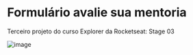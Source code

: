 # Formulário avalie sua mentoria

Terceiro projeto do curso Explorer da Rocketseat: Stage 03

![image](https://user-images.githubusercontent.com/105442514/236648483-68fd0933-479c-4803-bd20-d6621b39eee8.png)
